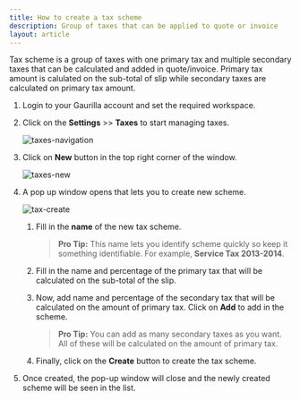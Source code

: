```yaml
---
title: How to create a tax scheme
description: Group of taxes that can be applied to quote or invoice
layout: article
---
```

Tax scheme is a group of taxes with one primary tax and multiple secondary taxes that can be calculated and added in quote/invoice. Primary tax amount is calulated on the sub-total of slip while secondary taxes are calculated on primary tax amount.

1. Login to your Gaurilla account and set the required workspace.

2. Click on the **Settings** >> **Taxes** to start managing taxes.

	![taxes-navigation]({{site.url}}/images/navigation/settings.png)

3. Click on **New** button in the top right corner of the window.

	![taxes-new]({{site.url}}/images/taxes/filter-new.png)

4. A pop up window opens that lets you to create new scheme.

	![tax-create]({{site.url}}/images/taxes/new-modal.png)

	1. Fill in the **name** of the new tax scheme.

		> **Pro Tip:** This name lets you identify scheme quickly so keep it something identifiable. For example, **Service Tax 2013-2014**.

	2. Fill in the name and percentage of the primary tax that will be calculated on the sub-total of the slip.

	3. Now, add name and percentage of the secondary tax that will be calculated on the amount of primary tax. Click on **Add** to add in the scheme.

		> **Pro Tip:** You can add as many secondary taxes as you want. All of these will be calculated on the amount of primary tax.

	4. Finally, click on the **Create** button to create the tax scheme.

5. Once created, the pop-up window will close and the newly created scheme will be seen in the list.